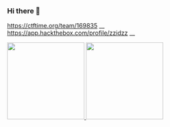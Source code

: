 ### Hi there 👋

<!--
**ZZIDZZ/ZZIDZZ** is a ✨ _special_ ✨ repository because its `README.md` (this file) appears on your GitHub profile.

Here are some ideas to get you started:

- 🔭 I’m currently working on ...
- 🌱 I’m currently learning ...
- 👯 I’m looking to collaborate on ...
- 🤔 I’m looking for help with ...
- 💬 Ask me about ...
- 📫 How to reach me: ...
- 😄 Pronouns: ...
- ⚡ Fun fact: ...
-->
https://ctftime.org/team/169835 __
https://app.hackthebox.com/profile/zzidzz __
<p align="left">
<a href="https://github.com/ZZIDZZ">
  <img height="180em" src="https://github-readme-stats-eight-theta.vercel.app/api?username=ZZIDZZ&show_icons=true&theme=algolia&include_all_commits=true&count_private=true"/>
  <img height="180em" src="https://github-readme-stats-eight-theta.vercel.app/api/top-langs/?username=ZZIDZZ&layout=compact&langs_count=8&theme=algolia"/>
</a>

